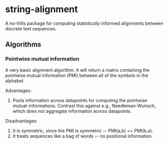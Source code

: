 # string-alignment
A no-frills package for computing statistically informed alignments between discrete text sequences. 

## Algorithms

### Pointwise mutual information
A very basic alignment algorithm. It will return a matrix containing the pointwise mutual information (PMI) between all of the symbols in the alphabet. 

Advantages:
1. Pools information across datapoints for computing the pointwise mutual-informations. Contrast this against e.g., Needleman-Wunsch, which does not aggregate information across datapoints. 

Disadvantages:
1. It is symmetric, since the PMI is symmetric -- PMI(a,b) == PMI(b,a).
2. It treats sequences like a bag of words -- no positional information.
